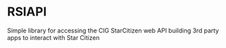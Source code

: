 # RSIAPI
Simple library for accessing the CIG StarCitizen web API building 3rd party apps to interact with Star Citizen

